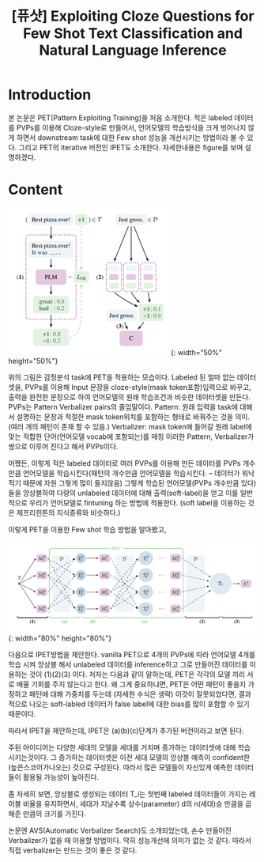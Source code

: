 ﻿---
title:  "[퓨샷] Exploiting Cloze Questions for Few Shot Text Classification and Natural Language Inference"
excerpt: "Exploiting Cloze Questions for Few Shot Text Classification and Natural Language Inference   논문 소개"
toc: true
toc_sticky: true
header:
  teaser: /assets/images/logo.jpg

categories:
  - Few shot
tags:
  - Few shot
  - Language model

last_modified_at: 2021-03-07T09:06:00-05:00
---
# Introduction

본 논문은 PET(Pattern Exploiting Training)을 처음 소개한다. 적은 labeled 데이터를 PVPs를 이용해 Cloze-style로 만들어서, 언어모델의 학습방식을 크게 벗어나지 않게 하면서 downstream task에 대한 Few shot 성능을 개선시키는 방법이라 볼 수 있다. 그리고 PET의 iterative 버전인 IPET도 소개한다. 자세한내용은 figure를 보며 설명하겠다.

# Content

![png](/images/fs1/1.PNG "그림1"){: width="50%" height="50%"}  

위의 그림은 감정분석 task에 PET을 적용하는 모습이다. Labeled 된 얼마 없는 데이터 셋을, PVPs를 이용해 Input 문장을 cloze-style(mask token포함)입력으로 바꾸고, 출력을 완전한 문장으로 하여 언어모델의 원래 학습조건과 비슷한 데이터셋을 만든다.
PVPs는 Pattern Verbalizer pairs의 줄임말이다.
Pattern: 원래 입력을 task에 대해서 설명하는 문장과 적절한 mask token위치를 포함하는 형태로 바꿔주는 것을 의미.(여러 개의 패턴이 존재 할 수 있음.)
Verbalizer: mask token에 들어갈 원래 label에 맞는 적합한 단어(언어모델 vocab에 포함되는)를 매칭
이러한 Pattern, Verbalizer가 쌍으로 이루어 진다고 해서 PVPs이다.


어쨌든, 이렇게 적은 labeled 데이터로 여러 PVPs를 이용해 만든 데이터를 PVPs 개수만큼 언어모델을 학습시킨다(패턴의 개수만큼 언어모델을 학습시킨다. – 데이터가 워낙 적기 때문에 자원 그렇게 많이 들지않음)
그렇게 학습된 언어모델(PVPs 개수만큼 있다)들을 앙상블하여 다량의 unlabeled 데이터에 대해 출력(soft-label)을 얻고 이를 일반적으로 우리가 언어모델로 fintuning 하는 방법에 적용한다.
(soft label을 이용하는 것은 제프리힌튼의 지식증류와 비슷하다.)

이렇게 PET을 이용한 Few shot 학습 방법을 알아봤고,

![png](/images/fs1/2.PNG "그림1"){: width="80%" height="80%"} 

다음으로 IPET방법을 제안한다.
vanilla PET으로 4개의 PVPs에 따라 언어모델 4개를 학습 시켜 앙상블 해서 unlabeled 데이터를 inference하고 그로 만들어진 데이터를 이용하는 것이 (1)(2)(3) 이다. 
저자는 다음과 같이 말하는데, PET은 각각의 모델 끼리 서로 배울 기회를 주지 않는다고 한다.
왜 그게 중요하냐면, PET은 어떤 패턴이 좋을지 가정하고 패턴에 대해 가중치를 두는데 (자세한 수식은 생략) 이것이 잘못되었다면, 결과적으로 나오는 soft-labled 데이터가 false label에 대한 bias를 많이 포함할 수 있기 때문이다.

따라서 IPET을 제안하는데, IPET은 (a)(b)(c)단계가 추가된 버전이라고 보면 된다.

주된 아이디어는 다양한 세대의 모델을 세대를 거치며 증가하는 데이터셋에 대해 학습 시키는것이다. 그 증가하는 데이터셋은 이전 세대 모델의 앙상블 예측이 confident한(높은스코어가나오는) 것으로 구성된다. 따라서 많은 모델들이 자신있게 예측한 데이터들이 활용될 가능성이 높아진다.

좀 자세히 보면, 앙상블로 생성되는 데이터 T_i는 첫번째 labeled 데이터들이 가지는 레이블 비율을 유지하면서, 세대가 지날수록 상수(parameter) d의 n(세대)승 만큼을 곱해준 만큼의 크기를 가진다.

논문엔 AVS(Automatic Verbalizer Search)도 소개되었는데, 손수 만들어진 Verbalizer가 없을 때 이용할 방법이다. 딱히 성능개선에 의미가 없는 것 같다. 따라서 직접 verbalizer는 만드는 것이 좋은 것 같다.
